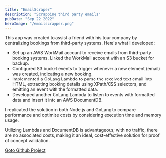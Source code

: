 ```yaml
---
title: "EmailScraper"
description: "Scrapping third party emails"
pubDate: "Sep 22 2022"
heroImage: "/emailscrapper.png"
---
```


This app was created to assist a friend with his tour company by centralizing bookings from third-party systems. Here's what I developed:

* Set up an AWS WorkMail account to receive emails from third-party booking systems.
Linked the WorkMail account with an S3 bucket for backup.
* Configured S3 bucket events to trigger whenever a new element (email) was created, indicating a new booking.
* Implemented a GoLang Lambda to parse the received text email into HTML, extracting booking details using XPath/CSS selectors, and emitting an event with the formatted data.
* Developed another GoLang Lambda to listen to events with formatted data and insert it into an AWS DocumentDB.

I replicated the solution in both Node.js and GoLang to compare performance and optimize costs by considering execution time and memory usage.

Utilizing Lambdas and DocumentDB is advantageous; with no traffic, there are no associated costs, making it an ideal, cost-effective solution for proof of concept validation.

<a target="_blank" href="https://github.com/gtrrz-victor/email-scraper">Goto Github Project</a>